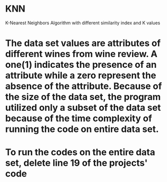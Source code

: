 # KNN
K-Nearest Neighbors Algorithm with different similarity index and K values

# The data set values are attributes of different wines from wine review. A one(1) indicates the presence of an attribute while a zero represent the absence of the attribute. Because of the size of the data set, the program utilized only a subset of the data set because of the time complexity of running the code on entire data set.
# To run the codes on the entire data set, delete line 19 of the projects' code
